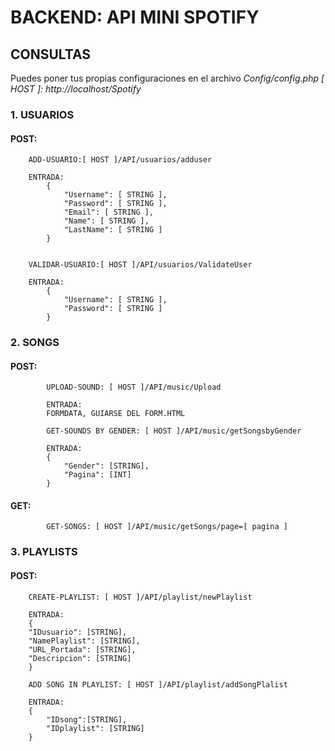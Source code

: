 # BACKEND: API MINI SPOTIFY

## CONSULTAS
Puedes poner tus propias configuraciones en el archivo _Config/config.php_
_[ HOST ]: http://localhost/Spotify_

### 1. USUARIOS

#### POST:
```
    ADD-USUARIO:[ HOST ]/API/usuarios/adduser
    
    ENTRADA:
        {
            "Username": [ STRING ],
            "Password": [ STRING ],
            "Email": [ STRING ],
            "Name": [ STRING ],
            "LastName": [ STRING ]
        }


```
```
    VALIDAR-USUARIO:[ HOST ]/API/usuarios/ValidateUser
    
    ENTRADA:
        {
            "Username": [ STRING ],
            "Password": [ STRING ]
        }
```

### 2.  SONGS
####    POST:
```
        UPLOAD-SOUND: [ HOST ]/API/music/Upload
        
        ENTRADA:
        FORMDATA, GUIARSE DEL FORM.HTML
```
```
        GET-SOUNDS BY GENDER: [ HOST ]/API/music/getSongsbyGender
        
        ENTRADA:
        {
            "Gender": [STRING],
            "Pagina": [INT]
        }
```
####    GET:
```
        GET-SONGS: [ HOST ]/API/music/getSongs/page=[ pagina ]
```
### 3.  PLAYLISTS
####    POST:
```
    CREATE-PLAYLIST: [ HOST ]/API/playlist/newPlaylist

    ENTRADA:
    {
    "IDusuario": [STRING],
    "NamePlaylist": [STRING],
    "URL_Portada": [STRING],
    "Descripcion": [STRING]
    }
```
```
    ADD SONG IN PLAYLIST: [ HOST ]/API/playlist/addSongPlalist
    
    ENTRADA:
    {
        "IDsong":[STRING],
        "IDplaylist": [STRING]
    }
```

